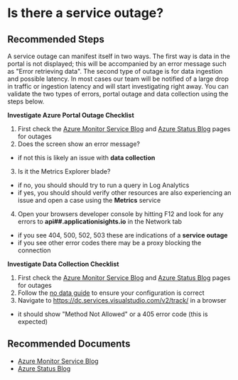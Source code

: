 <properties 
    pageTitle="Is there a service outage?"
    description="Is there a service outage?"
    service="microsoft.insights"
    resource="components"
    articleId="insights-serviceoutage"
    authors="debugthings"
    ms.author="jamdavi"
    displayOrder="1014"
    selfHelpType="generic"
    productPesIds="15693"
    supportTopicIds="32402638"
    cloudEnvironments="public"
/>
 
# Is there a service outage?

## **Recommended Steps**

A service outage can manifest itself in two ways. The first way is data in the portal is not displayed; this will be accompanied by an error message such as "Error retrieving data". The second type of outage is for data ingestion and possible latency. In most cases our team will be notified of a large drop in traffic or ingestion latency and will start investigating right away. You can validate the two types of errors, portal outage and data collection using the steps below.

**Investigate Azure Portal Outage Checklist**<br>

1. First check the [Azure Monitor Service Blog](https://techcommunity.microsoft.com/t5/Azure-Monitor-Status/bg-p/AzureMonitorStatusBlog) and [Azure Status Blog](https://status.azure.com/status) pages for outages
2. Does the screen show an error message?
  * if not this is likely an issue with **data collection**

3. Is it the Metrics Explorer blade?
  * if no, you should should try to run a query in Log Analytics
  * if yes, you should should verify other resources are also experiencing an issue and open a case using the **Metrics** service

4. Open your browsers developer console by hitting F12 and look for any errors to **api##.applicationisights.io** in the Network tab
  * if you see 404, 500, 502, 503 these are indications of a **service outage**
  * if you see other error codes there may be a proxy blocking the connection

**Investigate Data Collection Checklist**<br>

1. First check the [Azure Monitor Service Blog](https://techcommunity.microsoft.com/t5/Azure-Monitor-Status/bg-p/AzureMonitorStatusBlog) and [Azure Status Blog](https://status.azure.com/status) pages for outages
2. Follow the [no data guide](https://docs.microsoft.com/azure/azure-monitor/app/asp-net-troubleshoot-no-data) to ensure your configuration is correct
3. Navigate to https://dc.services.visualstudio.com/v2/track/ in a browser
  * it should show "Method Not Allowed" or a 405 error code (this is expected)


## **Recommended Documents**

* [Azure Monitor Service Blog](https://techcommunity.microsoft.com/t5/Azure-Monitor-Status/bg-p/AzureMonitorStatusBlog)<br>
* [Azure Status Blog](https://status.azure.com/status)<br>
